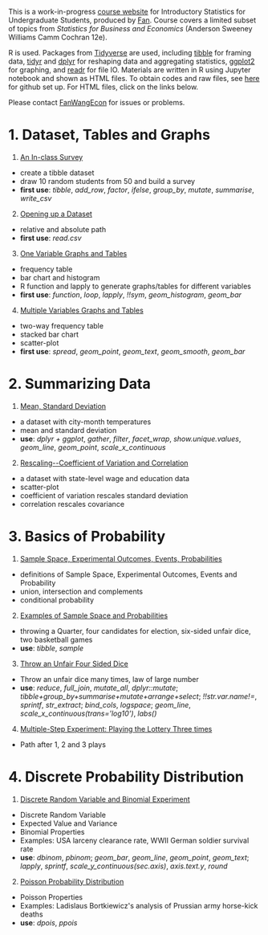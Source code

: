 
This is a work-in-progress [course website](https://fanwangecon.github.io/Stat4Econ/) for Introductory Statistics for Undergraduate Students, produced by [Fan](https://fanwangecon.github.io/). Course covers a limited subset of topics from *Statistics for Business and Economics* (Anderson Sweeney Williams Camm Cochran 12e).

R is used. Packages from [Tidyverse](https://www.tidyverse.org/) are used, including [tibble](https://tibble.tidyverse.org/) for framing data, [tidyr](https://dplyr.tidyverse.org/) and [dplyr](https://dplyr.tidyverse.org/) for reshaping data and aggregating statistics, [ggplot2](https://ggplot2.tidyverse.org/) for graphing, and [readr](https://readr.tidyverse.org/) for file IO. Materials are written in R using Jupyter notebook and shown as HTML files. To obtain codes and raw files, see [here](docs/gitsetup.md) for github set up. For HTML files, click on the links below.

Please contact [FanWangEcon](https://fanwangecon.github.io/) for issues or problems.

# 1. Dataset, Tables and Graphs

1. [An In-class Survey](https://fanwangecon.github.io/Stat4Econ/survey/classsurvey.html)
  + create a tibble dataset
  + draw 10 random students from 50 and build a survey
  + **first use**: *tibble*, *add_row*, *factor*, *ifelse*, *group_by*, *mutate*, *summarise*, *write_csv*
2. [Opening up a Dataset](https://fanwangecon.github.io/Stat4Econ/descriptive/DataBasketball.html)
  + relative and absolute path  
  + **first use**: *read.csv*
3. [One Variable Graphs and Tables](https://fanwangecon.github.io/Stat4Econ/descriptive/OneVariable.html)
  + frequency table
  + bar chart and histogram
  + R function and lapply to generate graphs/tables for different variables
  + **first use**: *function*, *loop*, *lapply*, *!!sym*, *geom_histogram*, *geom_bar*
4. [Multiple Variables Graphs and Tables](https://fanwangecon.github.io/Stat4Econ/descriptive/MultipleVariables.html)
  + two-way frequency table
  + stacked bar chart
  + scatter-plot
  + **first use**: *spread*, *geom_point*, *geom_text*, *geom_smooth*, *geom_bar*

# 2. Summarizing Data

1. [Mean, Standard Deviation](https://fanwangecon.github.io/Stat4Econ/summarystats/meansdhist.html)
  + a dataset with city-month temperatures
  + mean and standard deviation
  + **use**: *dplyr + ggplot*, *gather*, *filter*, *facet_wrap*, *show.unique.values*, *geom_line*, *geom_point*, *scale_x_continuous*
2. [Rescaling--Coefficient of Variation and Correlation](https://fanwangecon.github.io/Stat4Econ/summarystats/toolboxone.html)
  + a dataset with state-level wage and education data
  + scatter-plot
  + coefficient of variation rescales standard deviation
  + correlation rescales covariance

# 3. Basics of Probability

1. [Sample Space, Experimental Outcomes, Events, Probabilities](https://fanwangecon.github.io/Stat4Econ/probability/poisson.html)
  + definitions of Sample Space, Experimental Outcomes, Events and Probability
  + union, intersection and complements
  + conditional probability  
2. [Examples of Sample Space and Probabilities](https://fanwangecon.github.io/Stat4Econ/probability/samplespaceexa.html)
  + throwing a Quarter, four candidates for election, six-sided unfair dice, two basketball games
  + **use**: *tibble*, *sample*
3. [Throw an Unfair Four Sided Dice](https://fanwangecon.github.io/Stat4Econ/probability/samplespacedice.html)
  + Throw an unfair dice many times, law of large number
  + **use**: *reduce*, *full_join*, *mutate_all*, *dplyr::mutate*; *tibble+group_by+summarise+mutate+arrange+select*; *!!str.var.name!=*, *sprintf*, *str_extract*; *bind_cols*, *logspace*; *geom_line*, *scale_x_continuous(trans='log10')*, *labs()*
4. [Multiple-Step Experiment: Playing the Lottery Three times](https://fanwangecon.github.io/Stat4Econ/probability/lottery.html)
  + Path after 1, 2 and 3 plays

# 4. Discrete Probability Distribution

1. [Discrete Random Variable and Binomial Experiment](https://fanwangecon.github.io/Stat4Econ/probability/binomial/binomial.html)
  + Discrete Random Variable
  + Expected Value and Variance
  + Binomial Properties
  + Examples: USA larceny clearance rate, WWII German soldier survival rate
  + **use**: *dbinom*, *pbinom*; *geom_bar*, *geom_line*, *geom_point*, *geom_text*; *lapply*, *sprintf*, *scale_y_continuous(sec.axis)*, *axis.text.y*, *round*
2. [Poisson Probability Distribution](https://fanwangecon.github.io/Stat4Econ/probability/poisson.html)
  + Poisson Properties
  + Examples: Ladislaus Bortkiewicz's analysis of Prussian army horse-kick deaths
  + **use**: *dpois*, *ppois*
